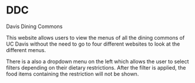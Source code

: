 # DDC

Davis Dining Commons

This website allows users to view the menus of all the dining commons of UC Davis 
without the need to go to four different websites to look at the different menus.

There is a also a dropdown menu on the left which allows the user to select filters
depending on their dietary restrictions. After the filter is applied, the food items
containing the restriction will not be shown.
